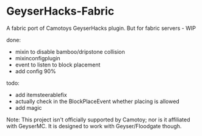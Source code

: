 # GeyserHacks-Fabric
A fabric port of Camotoys GeyserHacks plugin. But for fabric servers - WIP

done:
- mixin to disable bamboo/dripstone collision
- mixinconfigplugin
- event to listen to block placement
- add config 90%

todo:
- add itemsteerablefix
- actually check in the BlockPlaceEvent whether placing is allowed
- add magic

Note: This project isn't officially supported by Camotoy; nor is it affiliated with GeyserMC. It is designed to work with Geyser/Floodgate though.
